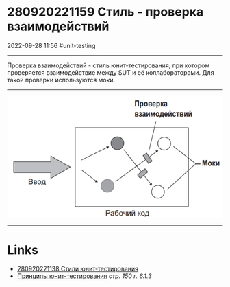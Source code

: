 # 280920221159 Стиль - проверка взаимодействий
2022-09-28 11:56
#unit-testing 
***
Проверка взаимодействий - стиль юнит-тестирования, при котором проверяется взаимодействие между SUT и её коллабораторами. Для такой проверки используются моки.
***
![](Pasted%20image%2020220928115913.png)
***
# Links
- [280920221138 Стили юнит-тестирования](280920221138%20Стили%20юнит-тестирования.md)
- [Принципы юнит-тестирования](Принципы%20юнит-тестирования.md) *стр. 150 г. 6.1.3*